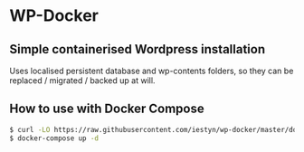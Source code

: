 # WP-Docker
## Simple containerised Wordpress installation

Uses localised persistent database and wp-contents folders, so they can be replaced / migrated / backed up at will.

## How to use with Docker Compose

```bash
$ curl -LO https://raw.githubusercontent.com/iestyn/wp-docker/master/docker-compose.yml
$ docker-compose up -d
```

